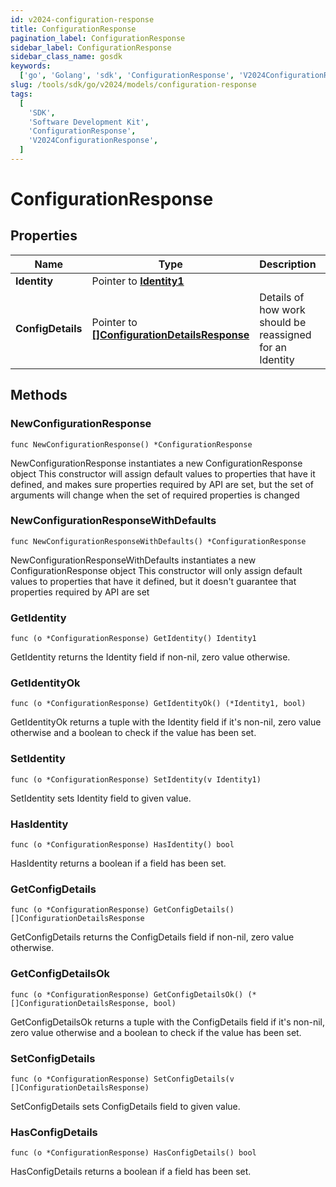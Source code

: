```yaml
---
id: v2024-configuration-response
title: ConfigurationResponse
pagination_label: ConfigurationResponse
sidebar_label: ConfigurationResponse
sidebar_class_name: gosdk
keywords:
  ['go', 'Golang', 'sdk', 'ConfigurationResponse', 'V2024ConfigurationResponse']
slug: /tools/sdk/go/v2024/models/configuration-response
tags:
  [
    'SDK',
    'Software Development Kit',
    'ConfigurationResponse',
    'V2024ConfigurationResponse',
  ]
---
```


# ConfigurationResponse

## Properties

| Name | Type | Description | Notes |
| --- | --- | --- | --- |
| **Identity** | Pointer to [**Identity1**](identity1) |  | [optional] |
| **ConfigDetails** | Pointer to [**[]ConfigurationDetailsResponse**](configuration-details-response) | Details of how work should be reassigned for an Identity | [optional] |

## Methods

### NewConfigurationResponse

`func NewConfigurationResponse() *ConfigurationResponse`

NewConfigurationResponse instantiates a new ConfigurationResponse object This constructor will assign default values to properties that have it defined, and makes sure properties required by API are set, but the set of arguments will change when the set of required properties is changed

### NewConfigurationResponseWithDefaults

`func NewConfigurationResponseWithDefaults() *ConfigurationResponse`

NewConfigurationResponseWithDefaults instantiates a new ConfigurationResponse object This constructor will only assign default values to properties that have it defined, but it doesn't guarantee that properties required by API are set

### GetIdentity

`func (o *ConfigurationResponse) GetIdentity() Identity1`

GetIdentity returns the Identity field if non-nil, zero value otherwise.

### GetIdentityOk

`func (o *ConfigurationResponse) GetIdentityOk() (*Identity1, bool)`

GetIdentityOk returns a tuple with the Identity field if it's non-nil, zero value otherwise and a boolean to check if the value has been set.

### SetIdentity

`func (o *ConfigurationResponse) SetIdentity(v Identity1)`

SetIdentity sets Identity field to given value.

### HasIdentity

`func (o *ConfigurationResponse) HasIdentity() bool`

HasIdentity returns a boolean if a field has been set.

### GetConfigDetails

`func (o *ConfigurationResponse) GetConfigDetails() []ConfigurationDetailsResponse`

GetConfigDetails returns the ConfigDetails field if non-nil, zero value otherwise.

### GetConfigDetailsOk

`func (o *ConfigurationResponse) GetConfigDetailsOk() (*[]ConfigurationDetailsResponse, bool)`

GetConfigDetailsOk returns a tuple with the ConfigDetails field if it's non-nil, zero value otherwise and a boolean to check if the value has been set.

### SetConfigDetails

`func (o *ConfigurationResponse) SetConfigDetails(v []ConfigurationDetailsResponse)`

SetConfigDetails sets ConfigDetails field to given value.

### HasConfigDetails

`func (o *ConfigurationResponse) HasConfigDetails() bool`

HasConfigDetails returns a boolean if a field has been set.
